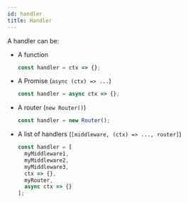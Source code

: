 ```yaml
---
id: handler
title: Handler
---
```


A handler can be:

- A function
  ```js
  const handler = ctx => {};
  ```
- A Promise (`async (ctx) => ...`)
  ```js
  const handler = async ctx => {};
  ```
- A router (`new Router()`)
  ```js
  const handler = new Router();
  ```
- A list of handlers (`[middleware, (ctx) => ..., router]`)

  ```js
  const handler = [
    myMiddleware1,
    myMiddleware2,
    myMiddleware3,
    ctx => {},
    myRouter,
    async ctx => {}
  ];
  ```
